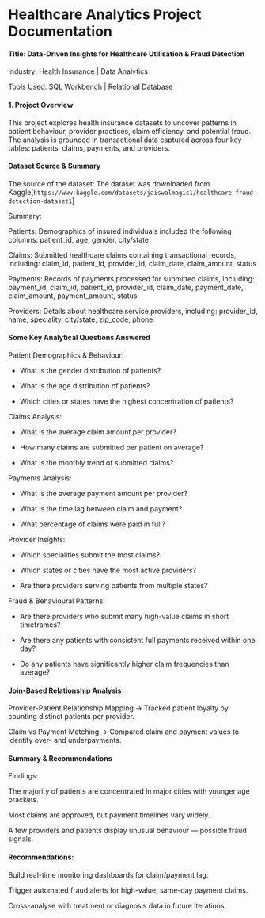 
# Healthcare Analytics Project Documentation

#### Title: Data-Driven Insights for Healthcare Utilisation & Fraud Detection

 Industry: Health Insurance | Data Analytics
 
 Tools Used: SQL Workbench | Relational Database
 
#### 1. Project Overview
This project explores health insurance datasets to uncover patterns in patient behaviour, provider practices, claim efficiency, and potential fraud. The analysis is grounded in transactional data captured across four key tables: patients, claims, payments, and providers.


#### Dataset Source & Summary
The source of the dataset: The dataset was downloaded from Kaggle[`https://www.kaggle.com/datasets/jaiswalmagic1/healthcare-fraud-detection-dataset1`]

Summary: 

Patients: Demographics of insured individuals included the following columns: patient_id, age, gender, city/state

Claims: Submitted healthcare claims containing transactional records, including: claim_id, patient_id, provider_id, claim_date, claim_amount, status

Payments: Records of payments processed for submitted claims, including: payment_id, claim_id, patient_id, provider_id, claim_date, payment_date, claim_amount, payment_amount, status

Providers: Details about healthcare service providers, including: provider_id, name, speciality, city/state, zip_code, phone

#### Some Key Analytical Questions Answered

Patient Demographics & Behaviour: 

- What is the gender distribution of patients?

- What is the age distribution of patients?

- Which cities or states have the highest concentration of patients?

Claims Analysis: 

- What is the average claim amount per provider?

- How many claims are submitted per patient on average?

- What is the monthly trend of submitted claims?

Payments Analysis: 

- What is the average payment amount per provider?

- What is the time lag between claim and payment?

- What percentage of claims were paid in full?

Provider Insights: 

- Which specialities submit the most claims?

- Which states or cities have the most active providers?

- Are there providers serving patients from multiple states?

Fraud & Behavioural Patterns: 

- Are there providers who submit many high-value claims in short timeframes?

- Are there any patients with consistent full payments received within one day?

- Do any patients have significantly higher claim frequencies than average?

#### Join-Based Relationship Analysis

Provider-Patient Relationship Mapping
 → Tracked patient loyalty by counting distinct patients per provider.

Claim vs Payment Matching
 → Compared claim and payment values to identify over- and underpayments.


#### Summary & Recommendations
Findings:

The majority of patients are concentrated in major cities with younger age brackets.

Most claims are approved, but payment timelines vary widely.

A few providers and patients display unusual behaviour — possible fraud signals.

#### Recommendations:

Build real-time monitoring dashboards for claim/payment lag.

Trigger automated fraud alerts for high-value, same-day payment claims.

Cross-analyse with treatment or diagnosis data in future iterations.
